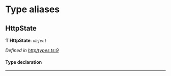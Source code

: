 

# Type aliases

<a id="httpstate"></a>

##  HttpState

**Ƭ HttpState**: *`object`*

*Defined in [http/types.ts:9](https://github.com/polkadot-js/api/blob/f5b3d58/packages/rpc-provider/src/http/types.ts#L9)*

#### Type declaration

___

